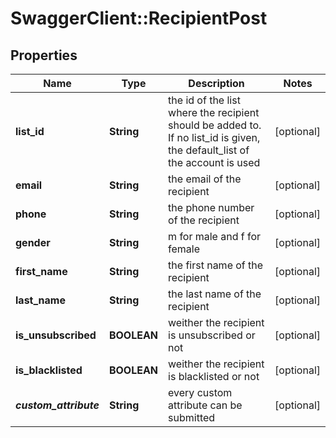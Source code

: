 # SwaggerClient::RecipientPost

## Properties
Name | Type | Description | Notes
------------ | ------------- | ------------- | -------------
**list_id** | **String** | the id of the list where the recipient should be added to. If no list_id is given, the default_list of the account is used | [optional] 
**email** | **String** | the email of the recipient | [optional] 
**phone** | **String** | the phone number of the recipient | [optional] 
**gender** | **String** | m for male and f for female | [optional] 
**first_name** | **String** | the first name of the recipient | [optional] 
**last_name** | **String** | the last name of the recipient | [optional] 
**is_unsubscribed** | **BOOLEAN** | weither the recipient is unsubscribed or not | [optional] 
**is_blacklisted** | **BOOLEAN** | weither the recipient is blacklisted or not | [optional] 
**_custom_attribute_** | **String** | every custom attribute can be submitted | [optional] 


